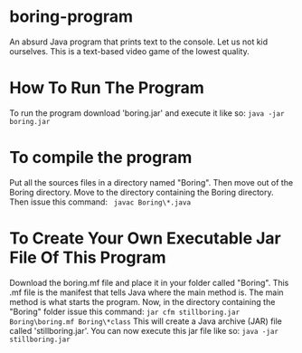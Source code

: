 # boring-program
An absurd Java program that prints text to the console. Let us not kid ourselves. This is a text-based video game of the lowest quality.

<h1>How To Run The Program</h1>
To run the program download 'boring.jar' and execute it like so: <code>java -jar boring.jar</code>

<h1>To compile the program</h1>
Put all the sources files in a directory named "Boring". Then move out of the Boring directory. Move to the directory containing the Boring directory. Then issue this command: <code> javac Boring\*.java </code>

<h1>To Create Your Own Executable Jar File Of This Program</h1>
Download the boring.mf file and place it in your folder called "Boring". This .mf file is the manifest that tells Java where the main method is. The main method is what starts the program. Now, in the directory containing the "Boring" folder issue this command: <code>jar cfm stillboring.jar Boring\boring.mf Boring\*class</code> 
This will create a Java archive (JAR) file called 'stillboring.jar'. You can now execute this jar file like so: <code>java -jar stillboring.jar</code>
